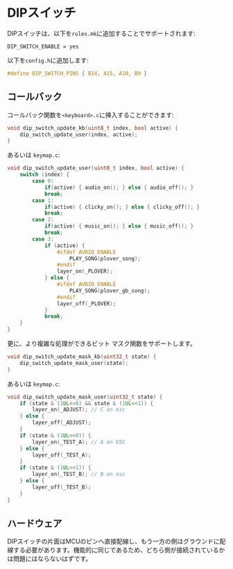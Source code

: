 # DIPスイッチ

DIPスイッチは、以下を`rules.mk`に追加することでサポートされます:

    DIP_SWITCH_ENABLE = yes

以下を`config.h`に追加します:

```c
#define DIP_SWITCH_PINS { B14, A15, A10, B9 }
```

## コールバック

コールバック関数を`<keyboard>.c`に挿入することができます:

```c
void dip_switch_update_kb(uint8_t index, bool active) { 
    dip_switch_update_user(index, active); 
}
```


あるいは `keymap.c`:

```c
void dip_switch_update_user(uint8_t index, bool active) { 
    switch (index) {
        case 0:
            if(active) { audio_on(); } else { audio_off(); }
            break;
        case 1:
            if(active) { clicky_on(); } else { clicky_off(); }
            break;
        case 2:
            if(active) { music_on(); } else { music_off(); }
            break;
        case 3:
            if (active) {
                #ifdef AUDIO_ENABLE
                    PLAY_SONG(plover_song);
                #endif
                layer_on(_PLOVER);
            } else {
                #ifdef AUDIO_ENABLE
                    PLAY_SONG(plover_gb_song);
                #endif
                layer_off(_PLOVER);
            }
            break;
    }
}
```

更に、より複雑な処理ができるビット マスク関数をサポートします。


```c
void dip_switch_update_mask_kb(uint32_t state) { 
    dip_switch_update_mask_user(state); 
}
```


あるいは `keymap.c`:

```c
void dip_switch_update_mask_user(uint32_t state) { 
    if (state & (1UL<<0) && state & (1UL<<1)) {
        layer_on(_ADJUST); // C on esc
    } else {
        layer_off(_ADJUST);
    }
    if (state & (1UL<<0)) {
        layer_on(_TEST_A); // A on ESC
    } else {
        layer_off(_TEST_A);
    }
    if (state & (1UL<<1)) {
        layer_on(_TEST_B); // B on esc
    } else {
        layer_off(_TEST_B);
    }
}
```


## ハードウェア

DIPスイッチの片面はMCUのピンへ直接配線し、もう一方の側はグラウンドに配線する必要があります。機能的に同じであるため、どちら側が接続されているかは問題にはならないはずです。
